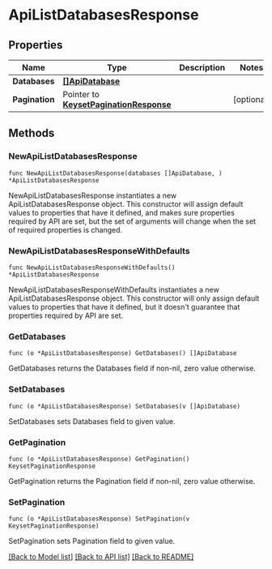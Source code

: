 # ApiListDatabasesResponse

## Properties

Name | Type | Description | Notes
------------ | ------------- | ------------- | -------------
**Databases** | [**[]ApiDatabase**](ApiDatabase.md) |  | 
**Pagination** | Pointer to [**KeysetPaginationResponse**](KeysetPaginationResponse.md) |  | [optional] 

## Methods

### NewApiListDatabasesResponse

`func NewApiListDatabasesResponse(databases []ApiDatabase, ) *ApiListDatabasesResponse`

NewApiListDatabasesResponse instantiates a new ApiListDatabasesResponse object.
This constructor will assign default values to properties that have it defined,
and makes sure properties required by API are set, but the set of arguments
will change when the set of required properties is changed.

### NewApiListDatabasesResponseWithDefaults

`func NewApiListDatabasesResponseWithDefaults() *ApiListDatabasesResponse`

NewApiListDatabasesResponseWithDefaults instantiates a new ApiListDatabasesResponse object.
This constructor will only assign default values to properties that have it defined,
but it doesn't guarantee that properties required by API are set.

### GetDatabases

`func (o *ApiListDatabasesResponse) GetDatabases() []ApiDatabase`

GetDatabases returns the Databases field if non-nil, zero value otherwise.

### SetDatabases

`func (o *ApiListDatabasesResponse) SetDatabases(v []ApiDatabase)`

SetDatabases sets Databases field to given value.

### GetPagination

`func (o *ApiListDatabasesResponse) GetPagination() KeysetPaginationResponse`

GetPagination returns the Pagination field if non-nil, zero value otherwise.

### SetPagination

`func (o *ApiListDatabasesResponse) SetPagination(v KeysetPaginationResponse)`

SetPagination sets Pagination field to given value.


[[Back to Model list]](../README.md#documentation-for-models) [[Back to API list]](../README.md#documentation-for-api-endpoints) [[Back to README]](../README.md)


